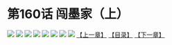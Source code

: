 # 第160话 闯墨家（上）
![](https://mhpic.xiaomingtaiji.net/comic/D/斗破苍穹拆分版/160话/1.jpg-zymk.middle.webp)
![](https://mhpic.xiaomingtaiji.net/comic/D/斗破苍穹拆分版/160话/2.jpg-zymk.middle.webp)
![](https://mhpic.xiaomingtaiji.net/comic/D/斗破苍穹拆分版/160话/3.jpg-zymk.middle.webp)
![](https://mhpic.xiaomingtaiji.net/comic/D/斗破苍穹拆分版/160话/4.jpg-zymk.middle.webp)
![](https://mhpic.xiaomingtaiji.net/comic/D/斗破苍穹拆分版/160话/5.jpg-zymk.middle.webp)
![](https://mhpic.xiaomingtaiji.net/comic/D/斗破苍穹拆分版/160话/6.jpg-zymk.middle.webp)
![](https://mhpic.xiaomingtaiji.net/comic/D/斗破苍穹拆分版/160话/7.jpg-zymk.middle.webp)
![](https://mhpic.xiaomingtaiji.net/comic/D/斗破苍穹拆分版/160话/8.jpg-zymk.middle.webp)
[【上一章】](./159.md)
[【目录】](./README.md)
[【下一章】](./161.md)
